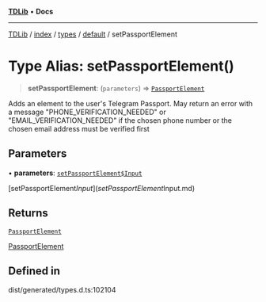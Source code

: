 [**TDLib**](../../../../../../README.md) • **Docs**

***

[TDLib](../../../../../../modules.md) / [index](../../../../../README.md) / [types](../../../README.md) / [default](../README.md) / setPassportElement

# Type Alias: setPassportElement()

> **setPassportElement**: (`parameters`) => [`PassportElement`](PassportElement.md)

Adds an element to the user's Telegram Passport. May return an error with a message "PHONE_VERIFICATION_NEEDED" or "EMAIL_VERIFICATION_NEEDED" if the chosen phone number or the chosen email address must be verified first

## Parameters

• **parameters**: [`setPassportElement$Input`](setPassportElement$Input.md)

[setPassportElement$Input](setPassportElement$Input.md)

## Returns

[`PassportElement`](PassportElement.md)

[PassportElement](PassportElement.md)

## Defined in

dist/generated/types.d.ts:102104
